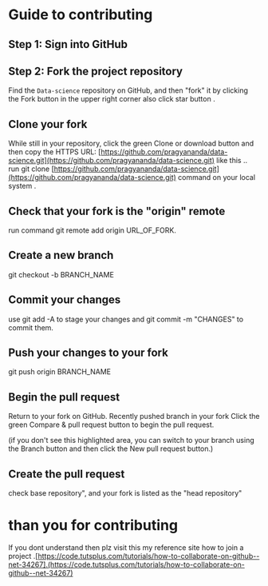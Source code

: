 
 # Guide to contributing
 ## Step 1: Sign into GitHub
 ## Step 2: Fork the project repository
Find the `Data-science` repository on GitHub, and then "fork" it    by clicking the Fork button in the upper right corner
also click star button .
 ## Clone your fork
 While still in your repository, click the green Clone or download button and then copy the HTTPS URL: [https://github.com/pragyananda/data-science.git](https://github.com/pragyananda/data-science.git) like this ..
 run git clone [https://github.com/pragyananda/data-science.git](https://github.com/pragyananda/data-science.git) command on your local system .
 ## Check that your fork is the "origin" remote
 run command git remote add origin URL_OF_FORK.
 ## Create a new branch
 git checkout -b BRANCH_NAME
 ## Commit your changes
  use git add -A to stage your changes and git commit -m "CHANGES" to commit them.
  ## Push your changes to your fork
  git push origin BRANCH_NAME
  ## Begin the pull request
  Return to your fork on GitHub.
Recently pushed branch in your fork
Click the green Compare & pull request button to begin the pull request.

(if you don't see this highlighted area, you can switch to your branch using the Branch button and then click the New pull request button.)
 ## Create the pull request
 check base repository", and your fork is listed as the "head repository"
 # than you for contributing
 If you dont understand then plz visit this my reference site how to join a project
 .[https://code.tutsplus.com/tutorials/how-to-collaborate-on-github--net-34267].(https://code.tutsplus.com/tutorials/how-to-collaborate-on-github--net-34267)
